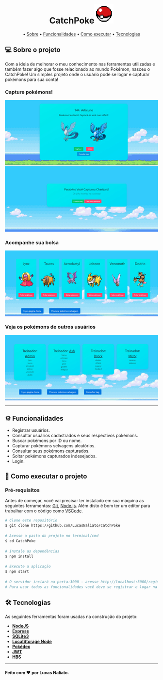 <h1 align="center">CatchPoke<img src="/public/images/icon.png"></h1>

<p align="center">
  • <a href="#-sobre-o-projeto">Sobre</a> 
  • <a href="#-funcionalidades">Funcionalidades</a> 
  • <a href="#-como-executar-o-projeto">Como executar</a> 
  • <a href="#-tecnologias">Tecnologias</a> 
</p>


## 💻 Sobre o projeto

Com a ideia de melhorar o meu conhecimento nas ferramentas utilizadas e também fazer algo que fosse relacionado ao mundo Pokémon, nasceu o CatchPoke! Um simples projeto onde o usuário pode se logar e capturar pokémons para sua conta!

### Capture pokémons!
<img src="/public/images/Wild.jpg">
<img src="/public/images/Congrats.jpg">

### Acompanhe sua bolsa
<img src="/public/images/Bag.jpg">

### Veja os pokémons de outros usuários
<img src="/public/images/Users.jpg">

---

## ⚙️ Funcionalidades

- Registrar usuários.
- Consultar usuários cadastrados e seus respectivos pokémons.
- Buscar pokémons por ID ou nome.
- Capturar pokémons selvagens aleatórios.
- Consultar seus pokémons capturados.
- Soltar pokémons capturados indesejados.
- Login.

## 🚀 Como executar o projeto



### Pré-requisitos

Antes de começar, você vai precisar ter instalado em sua máquina as seguintes ferramentas:
[Git](https://git-scm.com), [Node.js](https://nodejs.org/en/). 
Além disto é bom ter um editor para trabalhar com o código como [VSCode](https://code.visualstudio.com/).



```bash
# Clone este repositório
$ git clone https://github.com/LucasNaliato/CatchPoke

# Acesse a pasta do projeto no terminal/cmd
$ cd CatchPoke

# Instale as dependências
$ npm install

# Execute a aplicação
$ npm start

# O servidor inciará na porta:3000 - acesse http://localhost:3000/register
# Para usar todas as funcionalidades você deve se registrar e logar na aplicação

```



## 🛠 Tecnologias

As seguintes ferramentas foram usadas na construção do projeto:

-   **[NodeJS](https://nodejs.org/en/)**
-   **[Express](https://expressjs.com/)**
-   **[SQLite3](https://www.npmjs.com/package/sqlite3)**
-   **[LocalStorage Node](https://www.npmjs.com/package/node-localstorage)**
-   **[Pokédex](https://www.npmjs.com/package/pokedex)**
-   **[JWT](https://jwt.io/)**
-   **[HBS](https://www.npmjs.com/package/hbs)**

---


#### Feito com ❤️ por Lucas Naliato.


